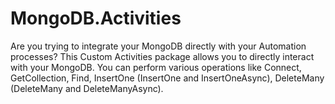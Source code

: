 # MongoDB.Activities
Are you trying to integrate your MongoDB directly with your Automation processes?  This Custom Activities package allows you to directly interact with your MongoDB. You can perform various operations like Connect, GetCollection, Find, InsertOne (InsertOne and InsertOneAsync), DeleteMany (DeleteMany and DeleteManyAsync). 
